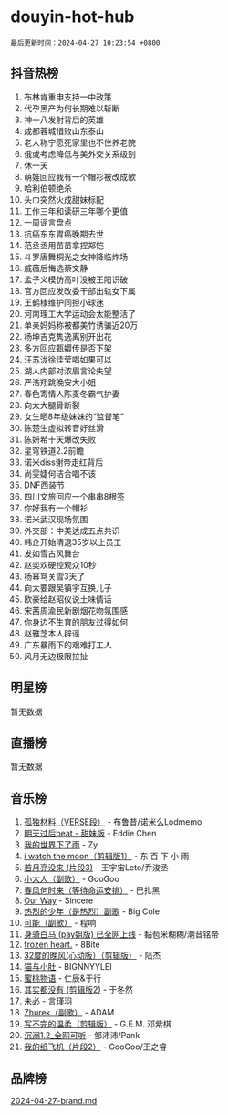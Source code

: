 # douyin-hot-hub

`最后更新时间：2024-04-27 10:23:54 +0800`

## 抖音热榜

1. 布林肯重申支持一中政策
1. 代孕黑产为何长期难以斩断
1. 神十八发射背后的英雄
1. 成都蓉城惜败山东泰山
1. 老人称宁愿死家里也不住养老院
1. 俄或考虑降低与美外交关系级别
1. 休一天
1. 萌娃回应我有一个帽衫被改成歌
1. 哈利伯顿绝杀
1. 头巾突然火成甜妹标配
1. 工作三年和读研三年哪个更值
1. 一周谣言盘点
1. 抗癌东东胃癌晚期去世
1. 范丞丞用苗苗拿捏郑恺
1. 斗罗唐舞桐光之女神降临炸场
1. 戚薇后悔选蔡文静
1. 孟子义模仿高叶没被王阳识破
1. 官方回应发改委干部出轨女下属
1. 王鹤棣维护同担小球迷
1. 河南理工大学运动会太能整活了
1. 单亲妈妈称被都美竹诱骗近20万
1. 杨坤吉克隽逸离别开出花
1. 多方回应甄嬛传是否下架
1. 汪苏泷徐佳莹唱如果可以
1. 湖人内部对浓眉言论失望
1. 严浩翔跳晚安大小姐
1. 春色寄情人陈麦冬霸气护妻
1. 向太大腿骨断裂
1. 女生晒8年级妹妹的“监督笔”
1. 陈楚生虚拟转音好丝滑
1. 陈妍希十天爆改失败
1. 星穹铁道2.2前瞻
1. 诺米diss谢帝走红背后
1. 尚雯婕何洁合唱不该
1. DNF西装节
1. 四川文旅回应一个串串8根签
1. 你好我有一个帽衫
1. 诺米武汉现场氛围
1. 外交部：中美达成五点共识
1. 韩企开始清退35岁以上员工
1. 发如雪古风舞台
1. 赵奕欢硬控观众10秒
1. 杨幂骂关雪3天了
1. 向太要跟吴镇宇互换儿子
1. 欧豪给赵昭仪说土味情话
1. 宋茜周渝民新剧烟花吻氛围感
1. 你身边不生育的朋友过得如何
1. 赵雅芝本人辟谣
1. 广东暴雨下的艰难打工人
1. 风月无边极限拉扯

## 明星榜

暂无数据

## 直播榜

暂无数据

## 音乐榜

1. [孤独材料（VERSE段）](https://sf5-hl-cdn-tos.douyinstatic.com/obj/tos-cn-ve-2774/ocX7glDNHYlwFeYrGQfBZoThtvPWy8tCCEBGKQ) - 布鲁昔/诺米么Lodmemo
1. [明天过后beat - 甜妹版](https://sf3-cdn-tos.douyinstatic.com/obj/tos-cn-ve-2774/osMLYeeoMm04CZyaI91XUDF8OzLRLgePKALGHI) - Eddie Chen
1. [我的世界下了雨](https://sf5-hl-cdn-tos.douyinstatic.com/obj/tos-cn-ve-2774/o85sBiwXIByH9bWIMAEEOoiQ1o1m9Afn15BspE) - Zy
1. [i watch the moon（剪辑版1）](https://sf3-cdn-tos.douyinstatic.com/obj/tos-cn-ve-2774/o0I9mSChzHZANMJIEBfkCQzzg6N5WAcVtqft9P) - 东 百 下 小 雨
1. [若月亮没来 (片段3)](https://sf3-cdn-tos.douyinstatic.com/obj/tos-cn-ve-2774/okfyEUsGW1B1ovJi5JiN9IjvAT2lMwA054GoEB) - 王宇宙Leto/乔浚丞
1. [小大人（副歌）](https://sf27-cdn-tos.douyinstatic.com/obj/tos-cn-ve-2774/oIhaDwehWhLFsVIG7QIICLLazDNGJAGg5geeb4) - GooGoo
1. [春风何时来（等待命运安排）](https://sf3-cdn-tos.douyinstatic.com/obj/tos-cn-ve-2774/oICBNbD3gelMfB4WgiD1KI2jQtXZE2FgHLwtsl) - 巴扎黑
1. [Our Way](https://sf5-hl-cdn-tos.douyinstatic.com/obj/tos-cn-ve-2774/o8tPEkQgQNCe0DPeFwZzYrbqLlnzBBrYidWkEZ) - Sincere
1. [热烈的少年（是热烈）副歌](https://sf5-hl-cdn-tos.douyinstatic.com/obj/tos-cn-ve-2774/owVNI0CLDAUMtSz6TEYvfFBFL4UDFFhLfgK8fa) - Big Cole
1. [可能（副歌）](https://sf5-hl-cdn-tos.douyinstatic.com/obj/tos-cn-ve-2774/cde1731888894259b333569393c2fb51) - 程响
1. [身骑白马 (pay姐版) 已全网上线](https://sf5-hl-cdn-tos.douyinstatic.com/obj/tos-cn-ve-2774/oQLO5ZgLsFkaDhdIIveF2zUCgfweY0gWaH4AQG) - 黏苞米糊糊/潮音铭帝
1. [frozen heart.](https://sf6-cdn-tos.douyinstatic.com/obj/tos-cn-ve-2774/oIIWJfyjIACZA9zQMtnJ6hQQhFC4vhCupoRBsO) - 8Bite
1. [32度的晚风(心动版）（剪辑版）](https://sf5-hl-cdn-tos.douyinstatic.com/obj/tos-cn-ve-2774/owNyabsyWdzUulxhoJfK8IBXgp0UMQAHpvGh2B) - 陆杰
1. [猫与小肚](https://sf5-hl-cdn-tos.douyinstatic.com/obj/tos-cn-ve-2774/osZeoClMECgK8DYl6VebABgbchEtPYQjZEnRtd) - BIGNNYYLEI
1. [蜜桃物语](https://sf5-hl-cdn-tos.douyinstatic.com/obj/tos-cn-ve-2774/oIhOSCZtIACtYU4XQkngiW9kCBfVD1Fz9IYeqL) - 仁辰&于行
1. [其实都没有 (剪辑版2)](https://sf3-cdn-tos.douyinstatic.com/obj/tos-cn-ve-2774/oEBNQenHZtBhxYjGgUDQk0BCHTigQafgFlbQ7k) - 于冬然
1. [未必](https://sf5-hl-cdn-tos.douyinstatic.com/obj/tos-cn-ve-2774/ogntQMFnKQDZUgTCYuJgfLEtleYZZFxBQqhhFB) - 言瑾羽
1. [Zhurek（副歌）](https://sf5-hl-cdn-tos.douyinstatic.com/obj/tos-cn-ve-2774/ooQm8FBZQDlf0btEYgVpCcSCQfrdJGBEKZYBGS) - ADAM
1. [写不完的温柔（剪辑版）](https://sf5-hl-cdn-tos.douyinstatic.com/obj/tos-cn-ve-2774/oYBzzZQJ233GfwkemJJffAIWgeIYrjZfWhHTcG) - G.E.M. 邓紫棋
1. [沉溺1.2_全网可听](https://sf5-hl-cdn-tos.douyinstatic.com/obj/tos-cn-ve-2774/ok2QoiBqsWAX9McZmWiI9gAB0EzwD4Xj6yfmtH) - 邹沛沛/Pank
1. [我的纸飞机（片段2）](https://sf5-hl-cdn-tos.douyinstatic.com/obj/tos-cn-ve-2774/oM2ZrKcg2CD5AeRB2gkeXOFB1IxAGJdZPazYHf) - GooGoo/王之睿

## 品牌榜

[2024-04-27-brand.md](2024-04-27-brand.md)
